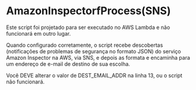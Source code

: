 # AmazonInspectorfProcess(SNS)
Este script foi projetado para ser executado no AWS Lambda e não funcionará em outro lugar.

Quando configurado corretamente, o script recebe descobertas (notificações de problemas de segurança no formato JSON) do serviço Amazon Inspector na AWS, via SNS, e depois as formata e encaminha para um endereço de e-mail de destino de sua escolha.

Você DEVE alterar o valor de DEST_EMAIL_ADDR na linha 13, ou o script não funcionará.
